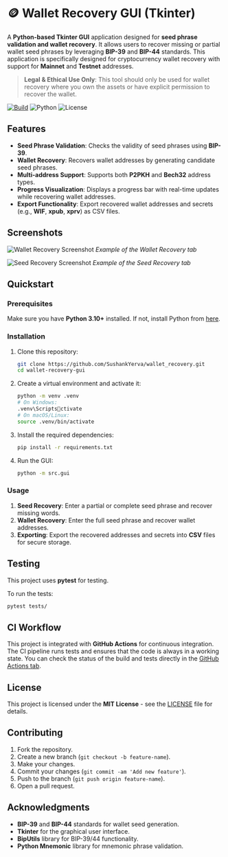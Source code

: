 # 🪙 Wallet Recovery GUI (Tkinter)

A **Python-based Tkinter GUI** application designed for **seed phrase validation and wallet recovery**. It allows users to recover missing or partial wallet seed phrases by leveraging **BIP-39** and **BIP-44** standards. This application is specifically designed for cryptocurrency wallet recovery with support for **Mainnet** and **Testnet** addresses.

> **Legal & Ethical Use Only**: This tool should only be used for wallet recovery where you own the assets or have explicit permission to recover the wallet.

[![Build](https://github.com/SushankYerva/wallet_recovery/actions/workflows/ci.yml/badge.svg)](https://github.com/SushankYerva/wallet_recovery/actions/workflows/ci.yml)
![Python](https://img.shields.io/badge/python-3.13%2B-blue)
![License](https://img.shields.io/badge/license-MIT-informational)

## Features

- **Seed Phrase Validation**: Checks the validity of seed phrases using **BIP-39**.
- **Wallet Recovery**: Recovers wallet addresses by generating candidate seed phrases.
- **Multi-address Support**: Supports both **P2PKH** and **Bech32** address types.
- **Progress Visualization**: Displays a progress bar with real-time updates while recovering wallet addresses.
- **Export Functionality**: Export recovered wallet addresses and secrets (e.g., **WIF**, **xpub**, **xprv**) as CSV files.

## Screenshots

![Wallet Recovery Screenshot](asset/screenshots/Wallet_recovery_tab.png)
_Example of the Wallet Recovery tab_

![Seed Recovery Screenshot](asset/screenshots/seed_recovery_tab.png)
_Example of the Seed Recovery tab_

## Quickstart

### Prerequisites

Make sure you have **Python 3.10+** installed. If not, install Python from [here](https://www.python.org/downloads/).

### Installation

1. Clone this repository:
   ```bash
   git clone https://github.com/SushankYerva/wallet_recovery.git
   cd wallet-recovery-gui
   ```

2. Create a virtual environment and activate it:
   ```bash
   python -m venv .venv
   # On Windows:
   .venv\Scriptsctivate
   # On macOS/Linux:
   source .venv/bin/activate
   ```

3. Install the required dependencies:
   ```bash
   pip install -r requirements.txt
   ```

4. Run the GUI:
   ```bash
   python -m src.gui
   ```

### Usage

1. **Seed Recovery**: Enter a partial or complete seed phrase and recover missing words.
2. **Wallet Recovery**: Enter the full seed phrase and recover wallet addresses.
3. **Exporting**: Export the recovered addresses and secrets into **CSV** files for secure storage.

## Testing

This project uses **pytest** for testing.

To run the tests:
```bash
pytest tests/
```

## CI Workflow

This project is integrated with **GitHub Actions** for continuous integration. The CI pipeline runs tests and ensures that the code is always in a working state. You can check the status of the build and tests directly in the [GitHub Actions tab](https://github.com/SushankYerva/wallet_recovery/actions).

## License

This project is licensed under the **MIT License** - see the [LICENSE](LICENSE) file for details.

## Contributing

1. Fork the repository.
2. Create a new branch (`git checkout -b feature-name`).
3. Make your changes.
4. Commit your changes (`git commit -am 'Add new feature'`).
5. Push to the branch (`git push origin feature-name`).
6. Open a pull request.

## Acknowledgments

- **BIP-39** and **BIP-44** standards for wallet seed generation.
- **Tkinter** for the graphical user interface.
- **BipUtils** library for BIP-39/44 functionality.
- **Python Mnemonic** library for mnemonic phrase validation.
